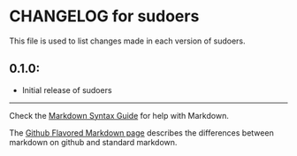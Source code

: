 # CHANGELOG for sudoers

This file is used to list changes made in each version of sudoers.

## 0.1.0:

* Initial release of sudoers

- - - 
Check the [Markdown Syntax Guide](http://daringfireball.net/projects/markdown/syntax) for help with Markdown.

The [Github Flavored Markdown page](http://github.github.com/github-flavored-markdown/) describes the differences between markdown on github and standard markdown.
